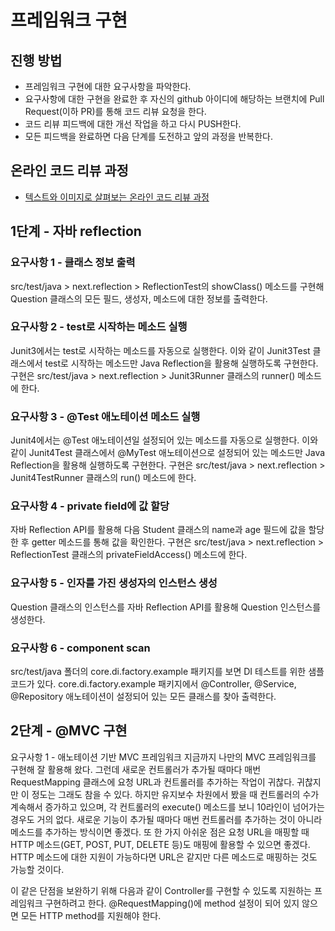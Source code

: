 # 프레임워크 구현
## 진행 방법
* 프레임워크 구현에 대한 요구사항을 파악한다.
* 요구사항에 대한 구현을 완료한 후 자신의 github 아이디에 해당하는 브랜치에 Pull Request(이하 PR)를 통해 코드 리뷰 요청을 한다.
* 코드 리뷰 피드백에 대한 개선 작업을 하고 다시 PUSH한다.
* 모든 피드백을 완료하면 다음 단계를 도전하고 앞의 과정을 반복한다.

## 온라인 코드 리뷰 과정
* [텍스트와 이미지로 살펴보는 온라인 코드 리뷰 과정](https://github.com/next-step/nextstep-docs/tree/master/codereview)


## 1단계 - 자바 reflection 

### 요구사항 1 - 클래스 정보 출력

src/test/java > next.reflection > ReflectionTest의 showClass() 메소드를 구현해 Question 클래스의 모든 필드, 생성자, 메소드에 대한 정보를 출력한다.

### 요구사항 2 - test로 시작하는 메소드 실행

Junit3에서는 test로 시작하는 메소드를 자동으로 실행한다. 이와 같이 Junit3Test 클래스에서 test로 시작하는 메소드만 Java Reflection을 활용해 실행하도록 구현한다.
구현은 src/test/java > next.reflection > Junit3Runner 클래스의 runner() 메소드에 한다.

### 요구사항 3 - @Test 애노테이션 메소드 실행

Junit4에서는 @Test 애노테이션일 설정되어 있는 메소드를 자동으로 실행한다. 이와 같이 Junit4Test 클래스에서 @MyTest 애노테이션으로 설정되어 있는 메소드만 Java Reflection을 활용해 실행하도록 구현한다.
구현은 src/test/java > next.reflection > Junit4TestRunner 클래스의 run() 메소드에 한다.


### 요구사항 4 - private field에 값 할당
자바 Reflection API를 활용해 다음 Student 클래스의 name과 age 필드에 값을 할당한 후 getter 메소드를 통해 값을 확인한다.
구현은 src/test/java > next.reflection > ReflectionTest 클래스의 privateFieldAccess() 메소드에 한다.

### 요구사항 5 - 인자를 가진 생성자의 인스턴스 생성
Question 클래스의 인스턴스를 자바 Reflection API를 활용해 Question 인스턴스를 생성한다.

### 요구사항 6 - component scan
src/test/java 폴더의 core.di.factory.example 패키지를 보면 DI 테스트를 위한 샘플 코드가 있다.
core.di.factory.example 패키지에서 @Controller, @Service, @Repository 애노테이션이 설정되어 있는 모든 클래스를 찾아 출력한다.

## 2단계 - @MVC 구현 

요구사항 1 - 애노테이션 기반 MVC 프레임워크
지금까지 나만의 MVC 프레임워크를 구현해 잘 활용해 왔다. 그런데 새로운 컨트롤러가 추가될 때마다 매번 RequestMapping 클래스에 요청 URL과 컨트롤러를 추가하는 작업이 귀찮다. 귀찮지만 이 정도는 그래도 참을 수 있다. 하지만 유지보수 차원에서 봤을 때 컨트롤러의 수가 계속해서 증가하고 있으며, 각 컨트롤러의 execute() 메소드를 보니 10라인이 넘어가는 경우도 거의 없다. 새로운 기능이 추가될 때마다 매번 컨트롤러를 추가하는 것이 아니라 메소드를 추가하는 방식이면 좋겠다.
또 한 가지 아쉬운 점은 요청 URL을 매핑할 때 HTTP 메소드(GET, POST, PUT, DELETE 등)도 매핑에 활용할 수 있으면 좋겠다. HTTP 메소드에 대한 지원이 가능하다면 URL은 같지만 다른 메소드로 매핑하는 것도 가능할 것이다.

이 같은 단점을 보완하기 위해 다음과 같이 Controller를 구현할 수 있도록 지원하는 프레임워크 구현하려고 한다.
@RequestMapping()에 method 설정이 되어 있지 않으면 모든 HTTP method를 지원해야 한다.
